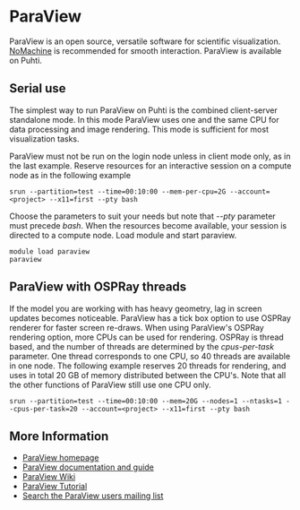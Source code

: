 # ParaView

ParaView is an open source, versatile software for scientific visualization. [NoMachine](nomachine.md) is recommended for smooth interaction. ParaView is available on Puhti.


## Serial use

The simplest way to run ParaView on Puhti is the combined client-server standalone mode. In this mode ParaView uses one and the same CPU for data processing and image rendering. This mode is sufficient for most visualization tasks.

ParaView must not be run on the login node unless in client mode only, as in the last example. Reserve resources for an interactive session on a compute node as in the following example

```
srun --partition=test --time=00:10:00 --mem-per-cpu=2G --account=<project> --x11=first --pty bash
```
Choose the parameters to suit your needs but note that *--pty* parameter must precede *bash*. When the resources become available, your session is directed to a compute node. Load module and start paraview.

```
module load paraview
paraview
```


## ParaView with OSPRay threads

If the model you are working with has heavy geometry, lag in screen updates becomes noticeable. ParaView has a tick box option to use OSPRay renderer for faster screen re-draws. When using ParaView's OSPRay rendering option, more CPUs can be used for rendering. OSPRay is thread based, and the number of threads are determined by the *cpus-per-task* parameter. One thread corresponds to one CPU, so 40 threads are available in one node. The following example reserves 20 threads for rendering, and uses in total 20 GB of memory distributed between the CPU's. Note that all the other functions of ParaView still use one CPU only.

```
srun --partition=test --time=00:10:00 --mem=20G --nodes=1 --ntasks=1 --cpus-per-task=20 --account=<project> --x11=first --pty bash
```


## More Information

* [ParaView homepage](http://www.paraview.org/)
* [ParaView documentation and guide](http://www.paraview.org/documentation/)
* [ParaView Wiki](http://paraview.org/Wiki/ParaView)
* [ParaView Tutorial](http://www.paraview.org/Wiki/The_ParaView_Tutorial)
* [Search the ParaView users mailing list](http://paraview.markmail.org)
